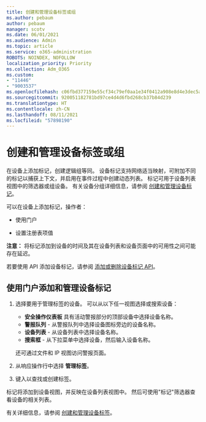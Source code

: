 ```yaml
---
title: 创建和管理设备标签或组
ms.author: pebaum
author: pebaum
manager: scotv
ms.date: 06/01/2021
ms.audience: Admin
ms.topic: article
ms.service: o365-administration
ROBOTS: NOINDEX, NOFOLLOW
localization_priority: Priority
ms.collection: Adm_O365
ms.custom:
- "11446"
- "9003537"
ms.openlocfilehash: c06fbd377159e55cf34c79ef0aa1e34f0412a908e8d4e3dec5ad088c9b8b818a
ms.sourcegitcommit: 920051182781bd97ce4d4d6fbd268cb37b84d239
ms.translationtype: HT
ms.contentlocale: zh-CN
ms.lasthandoff: 08/11/2021
ms.locfileid: "57898190"
---
```

# <a name="create-and-manage-device-tags-or-groups"></a>创建和管理设备标签或组

在设备上添加标记，创建逻辑组等同。 设备标记支持网络适当映射，可附加不同的标记以捕获上下文，并启用在事件过程中创建动态列表。 标记可用于设备列表视图中的筛选器或组设备。 有关设备分组详细信息，请参阅 [创建和管理设备标记](https://docs.microsoft.com/microsoft-365/security/defender-endpoint/machine-tags)。

可以在设备上添加标记，操作者：

- 使用门户

- 设置注册表项值
 
**注意：** 将标记添加到设备的时间及其在设备列表和设备页面中的可用性之间可能存在延迟。

若要使用 API 添加设备标记，请参阅 [添加或删除设备标记 API](https://docs.microsoft.com/microsoft-365/security/defender-endpoint/add-or-remove-machine-tags)。

## <a name="add-and-manage-device-tags-using-the-portal"></a>使用门户添加和管理设备标记

1. 选择要用于管理标签的设备。 可以从以下任一视图选择或搜索设备：

    - **安全操作仪表板** 具有活动警报部分的顶部设备中选择设备名称。
    - **警报队列** - 从警报队列中选择设备图标旁边的设备名称。
    - **设备列表** - 从设备列表中选择设备名称。
    - **搜索框** - 从下拉菜单中选择设备，然后输入设备名称。

    还可通过文件和 IP 视图访问警报页面。

1. 从响应操作行中选择 **管理标签**。

1. 键入以查找或创建标签。

标记将添加到设备视图，并反映在设备列表视图中。 然后可使用"标记"筛选器查看设备的相关列表。

有关详细信息，请参阅 [创建和管理设备标签](https://docs.microsoft.com/microsoft-365/security/defender-endpoint/machine-tags)。